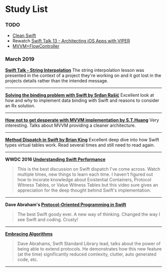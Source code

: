 # Study List

### TODO

* [Clean Swift](https://hackernoon.com/introducing-clean-swift-architecture-vip-770a639ad7bf)
* Rewatch [Swift Talk 13 - Architecting iOS Apps with VIPER](https://www.objc.io/issues/13-architecture/viper)
* [MVVM+FlowController](http://merowing.info/2016/01/improve-your-ios-architecture-with-flowcontrollers)

### March 2019

**[Swift Talk - String Interpolation](https://talk.objc.io/episodes/S01E144-string-interpolation-in-swift-5-part-2)**
The string interpolation lesson was presented in the context of a project they're working on and it got lost in the projects details rather than the intended message.
***
**[Solving the binding problem with Swift by Srđan Rašić](http://five.agency/solving-the-binding-problem-with-swift/)**
Excellent look at how and why to implement data binding with Swift and reasons to consider an Rx solution.
***
**[How not to get desperate with MVVM implementation by S.T.Huang](https://medium.com/flawless-app-stories/how-to-use-a-model-view-viewmodel-architecture-for-ios-46963c67be1b)**
Very interesting. Talks about MVVM providing a cleaner architecture.
***
**[Method Dispatch in Swift by Brian King](https://www.raizlabs.com/dev/2016/12/swift-method-dispatch/)**
Excellent deep dive into how Swift types virtual tables work. Read several times and still need to read again.
***
**WWDC 2016 [Understanding Swift Performance](https://developer.apple.com/videos/play/wwdc2016/416/)**
> This is the best discussion on Swift dispatch I've come across. Watch multiple times, new things to learn each time. I haven't figured out how to incorate knowledge about Existential Containers, Protocol Witness Tables, or Value Witness Tables but this video sure gives an appreciation for the deep thought behind Swift's implementation.
***
**Dave Abraham's [Protocol-Oriented Programming in Swift](https://developer.apple.com/videos/play/wwdc2015/408/)**
> The best Swift goody ever. A new way of thinking. Changed the way I see Swift and coding. Crusty!
***
**[Embracing Algorithms](https://developer.apple.com/videos/play/wwdc2018/223/)**
> Dave Abrahams, Swift Standard Library lead, talks about the power of being able to extend protocols. He demonstrates how this new feature (at the time) significantly reduced comlexity, clutter, auto generated code, etc.
***
